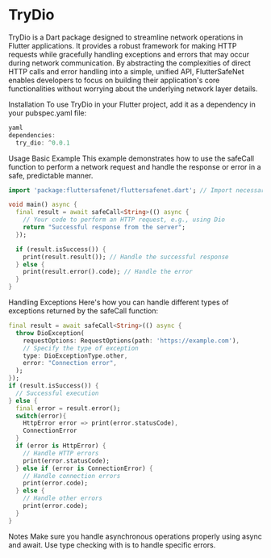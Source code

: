 # TryDio
TryDio is a Dart package designed to streamline network operations in Flutter applications. It provides a robust framework for making HTTP requests while gracefully handling exceptions and errors that may occur during network communication. By abstracting the complexities of direct HTTP calls and error handling into a simple, unified API, FlutterSafeNet enables developers to focus on building their application's core functionalities without worrying about the underlying network layer details.

Installation
To use TryDio in your Flutter project, add it as a dependency in your pubspec.yaml file:

``` dart
yaml
dependencies:
  try_dio: ^0.0.1
```
Usage
Basic Example
This example demonstrates how to use the safeCall function to perform a network request and handle the response or error in a safe, predictable manner.

```dart
import 'package:fluttersafenet/fluttersafenet.dart'; // Import necessary modules

void main() async {
  final result = await safeCall<String>(() async {
    // Your code to perform an HTTP request, e.g., using Dio
    return "Successful response from the server";
  });

  if (result.isSuccess()) {
    print(result.result()); // Handle the successful response
  } else {
    print(result.error().code); // Handle the error
  }
}
```
Handling Exceptions
Here's how you can handle different types of exceptions returned by the safeCall function:

```dart
final result = await safeCall<String>(() async {
  throw DioException(
    requestOptions: RequestOptions(path: 'https://example.com'),
    // Specify the type of exception
    type: DioExceptionType.other,
    error: "Connection error",
  );
});
if (result.isSuccess()) {
  // Successful execution
} else {
  final error = result.error();
  switch(error){
    HttpError error => print(error.statusCode),
    ConnectionError 
  }
  if (error is HttpError) {
    // Handle HTTP errors
    print(error.statusCode);
  } else if (error is ConnectionError) {
    // Handle connection errors
    print(error.code);
  } else {
    // Handle other errors
    print(error.code);
  }
}
```
Notes
Make sure you handle asynchronous operations properly using async and await.
Use type checking with is to handle specific errors.
